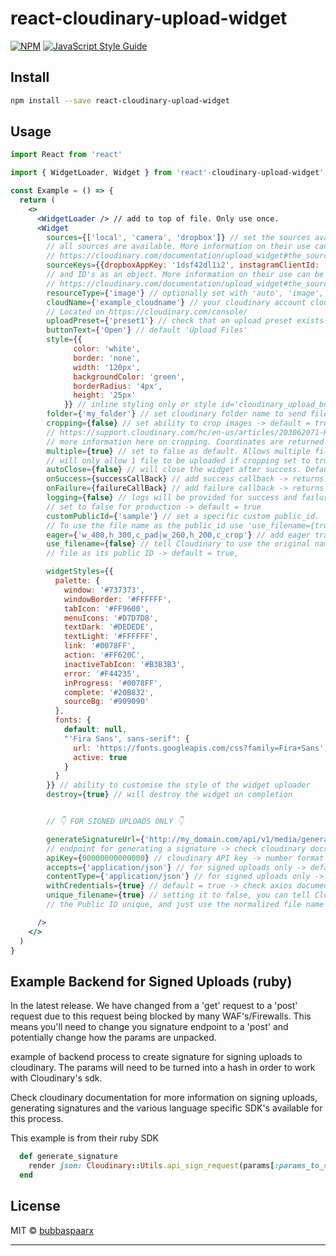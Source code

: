 # react-cloudinary-upload-widget

[![NPM](https://img.shields.io/npm/v/react-cloudinary-upload-widget.svg)](https://www.npmjs.com/package/react-cloudinary-upload-widget) [![JavaScript Style Guide](https://img.shields.io/badge/code_style-standard-brightgreen.svg)](https://standardjs.com)

## Install

```bash
npm install --save react-cloudinary-upload-widget
```

## Usage

```jsx
import React from 'react'

import { WidgetLoader, Widget } from 'react'-cloudinary-upload-widget'

const Example = () => {
  return (
    <>
      <WidgetLoader /> // add to top of file. Only use once.
      <Widget
        sources={['local', 'camera', 'dropbox']} // set the sources available for uploading -> by default
        // all sources are available. More information on their use can be found at
        // https://cloudinary.com/documentation/upload_widget#the_sources_parameter
        sourceKeys={{dropboxAppKey: '1dsf42dl1i2', instagramClientId: 'd7aadf962m'}} // add source keys
        // and ID's as an object. More information on their use can be found at
        // https://cloudinary.com/documentation/upload_widget#the_sources_parameter
        resourceType={'image'} // optionally set with 'auto', 'image', 'video' or 'raw' -> default = 'auto'
        cloudName={'example_cloudname'} // your cloudinary account cloud name.
        // Located on https://cloudinary.com/console/
        uploadPreset={'preset1'} // check that an upload preset exists and check mode is signed or unisgned
        buttonText={'Open'} // default 'Upload Files'
        style={{
              color: 'white',
              border: 'none',
              width: '120px',
              backgroundColor: 'green',
              borderRadius: '4px',
              height: '25px'
            }} // inline styling only or style id='cloudinary_upload_button'
        folder={'my_folder'} // set cloudinary folder name to send file
        cropping={false} // set ability to crop images -> default = true
        // https://support.cloudinary.com/hc/en-us/articles/203062071-How-to-crop-images-via-the-Upload-Widget-#:~:text=Click%20on%20the%20%22Edit%22%20link,OK%22%20and%20Save%20the%20changes.
        // more information here on cropping. Coordinates are returned or upload preset needs changing
        multiple={true} // set to false as default. Allows multiple file uploading
        // will only allow 1 file to be uploaded if cropping set to true
        autoClose={false} // will close the widget after success. Default true
        onSuccess={successCallBack} // add success callback -> returns result
        onFailure={failureCallBack} // add failure callback -> returns 'response.error' + 'response.result'
        logging={false} // logs will be provided for success and failure messages,
        // set to false for production -> default = true
        customPublicId={'sample'} // set a specific custom public_id.
        // To use the file name as the public_id use 'use_filename={true}' parameter
        eager={'w_400,h_300,c_pad|w_260,h_200,c_crop'} // add eager transformations -> deafult = null
        use_filename={false} // tell Cloudinary to use the original name of the uploaded
        // file as its public ID -> default = true,

        widgetStyles={{
          palette: {
            window: '#737373',
            windowBorder: '#FFFFFF',
            tabIcon: '#FF9600',
            menuIcons: '#D7D7D8',
            textDark: '#DEDEDE',
            textLight: '#FFFFFF',
            link: '#0078FF',
            action: '#FF620C',
            inactiveTabIcon: '#B3B3B3',
            error: '#F44235',
            inProgress: '#0078FF',
            complete: '#20B832',
            sourceBg: '#909090'
          },
          fonts: {
            default: null,
            "'Fira Sans', sans-serif": {
              url: 'https://fonts.googleapis.com/css?family=Fira+Sans',
              active: true
            }
          }
        }} // ability to customise the style of the widget uploader
        destroy={true} // will destroy the widget on completion


        // 👇 FOR SIGNED UPLOADS ONLY 👇

        generateSignatureUrl={'http://my_domain.com/api/v1/media/generate_signature'} // pass the api
        // endpoint for generating a signature -> check cloudinary docs and SDK's for signing uploads
        apiKey={00000000000000} // cloudinary API key -> number format
        accepts={'application/json'} // for signed uploads only -> default = 'application/json'
        contentType={'application/json'} // for signed uploads only -> default = 'application/json'
        withCredentials={true} // default = true -> check axios documentation for more information
        unique_filename={true} // setting it to false, you can tell Cloudinary not to attempt to make
        // the Public ID unique, and just use the normalized file name -> default = true

      />
    </>
  )
}
```

## Example Backend for Signed Uploads (ruby)

In the latest release. We have changed from a 'get' request to a 'post' request due to this request being blocked by many WAF's/Firewalls. This means you'll need to change you signature endpoint to a 'post' and potentially change how the params are unpacked.

example of backend process to create signature for signing uploads to cloudinary. The params will need to be turned into a hash in order to work with Cloudinary's sdk.

Check cloudinary documentation for more information on signing uploads, generating signatures and the various language specific SDK's available for this process.

This example is from their ruby SDK

```ruby
  def generate_signature
    render json: Cloudinary::Utils.api_sign_request(params[:params_to_sign]to_unsafe_hash, ENV['CLOUDINARY_SECRET'])
  end
```

## License

MIT © [bubbaspaarx](https://github.com/bubbaspaarx)

---


